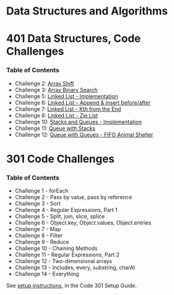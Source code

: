 # Data Structures and Algorithms

# 401 Data Structures, Code Challenges

### Table of Contents

- Challenge 2: [Array Shift](javascript/code-challenges/arrayShift/README.md)
- Challenge 3: [Array Binary Search](javascript/code-challenges/arrayBinarySearch/README.md)
- Challenge 5: [Linked List - Implementation](javascript/code-challenges/linkedList/README.md)
- Challenge 6: [Linked List - Append & insert before/after](javascript/code-challenges/linkedList/README2.md)
- Challenge 7: [Linked List - Kth from the End](javascript/code-challenges/linkedList/README3.md)
- Challenge 8: [Linked List - Zip List](javascript/code-challenges/linkedList/README4.md)
- Challenge 10: [Stacks and Queues - Implementation](javascript/code-challenges/stacksAndQueues/README.md)
- Challenge 11: [Queue with Stacks](javascript/code-challenges/queueWithStacks/README.md)
- Challenge 12: [Queue with Queues - FIFO Animal Shelter](javascript/code-challenges/fifoAnimalShelter/README.md)

# 301 Code Challenges

### Table of Contents

- Challenge 1 - forEach
- Challenge 2 - Pass by value, pass by reference
- Challenge 3 - Sort
- Challenge 4 - Regular Expressions, Part 1
- Challenge 5 - Split, join, slice, splice
- Challenge 6 - Object.key, Object.values, Object.entries
- Challenge 7 - Map
- Challenge 8 - Filter
- Challenge 9 - Reduce
- Challenge 10 - Chaining Methods
- Challenge 11 - Regular Expressions, Part 2
- Challenge 12 - Two-dimensional arrays
- Challenge 13 - Includes, every, substring, charAt
- Challenge 14 - Everything

See [setup instructions](https://codefellows.github.io/setup-guide/code-301/3-code-challenges), in the Code 301 Setup Guide.


